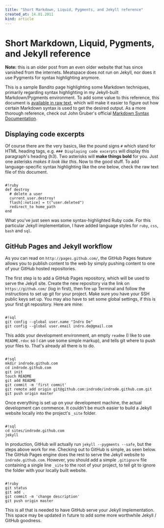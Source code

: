 ```yaml
---
title: "Short Markdown, Liquid, Pygments, and Jekyll reference"
created_at: 14.01.2011
kind: article
---
```


# Short Markdown, Liquid, Pygments, and Jekyll reference

<div class="alert"><strong>Note:</strong> this is an older post from an even older website that has since vanished from the internets. Meatspace does not run on Jekyll, nor does it use Pygments for syntax highlighting anymore.</div>

This is a sample Bandito page highlighting some Markdown techniques, primarily regarding syntax highlighting in my Jekyll-built Markdown/Pygments environment. To add some value to this reference, this document is [available in raw text](http://github.com/indrode/indrode.github.com/raw/master/_posts/2010-09-10-markdown-jekyll.markdown), which will make it easier to figure out how certain Markdown syntax is used to get the desired output. As a more thorough reference, check out John Gruber's official [Markdown Syntax Documentation](http://daringfireball.net/projects/markdown/syntax).

## Displaying code excerpts

Of course there are the very basics, like the pound signs `#` which stand for HTML heading tags, e.g. `### Displaying code excerpts` will display this paragraph's heading (h3). Two asterisks will **make things bold** for you. Just one asterisks *makes it look like this*. Now to the good stuff. To add language-specific syntax highlighting like the one below, check the raw text file of this document.

<pre><code>
#!ruby
def destroy
  # delete a user
  current_user.destroy!
  flash[:notice] = t("user.deleted")
  redirect_to home_path
end
</code></pre>

What you've just seen was some syntax-highlighted Ruby code. For this particular Jekyll implementation, I have added language styles for `ruby`, `css`, `bash` and `sql`.

## GitHub Pages and Jekyll workflow

As you can read on `http://pages.github.com/`, the GitHub Pages feature allows you to publish content to the web by simply pushing content to one of your GitHub hosted repositories.

The first step is to add a GitHub Pages repository, which will be used to serve the Jekyll site. Create the new repository via the link on `https://github.com/` (log in first), then fire up Terminal and follow the instructions to set up git for your project. Make sure you have your SSH public keys set up. You may also have to set some global settings, if this is your first git repository. Here are mine:

<pre><code>
#!sql
git config --global user.name "Indro De"
git config --global user.email indro.de@gmail.com
</code></pre>

This adds your development environment, an empty `readme` (I like to use `README.rdoc` so I can use some simple markup), and tells git where to push your files to. That's already all there is to do.

<pre><code>
#!sql
mkdir indrode.github.com
cd indrode.github.com
git init
touch README
git add README
git commit -m 'first commit'
git remote add origin git@github.com:indrode/indrode.github.com.git
git push origin master
</code></pre>

Once everything is set up on your development machine, the actual development can commence. It couldn't be much easier to build a Jekyll website locally into the project's `_site` folder.

<pre><code>
#!sql
cd sites/indrode.github.com
jekyll
</code></pre>

In production, GitHub will actually run `jekyll --pygments --safe`, but the steps above work for me. Checking out to GitHub is simple, as seen below. The GitHub Pages engine does the rest to serve the Jekyll website to `ìndrode.github.com`. However, you should add a simple `.gitignore` file containing a single line `_site` to the root of your project, to tell git to ignore the folder with your locally built website.

<pre><code>
#!ruby
git status
git add .
git commit -m 'change description'
git push origin master
</code></pre>

This is all that is needed to have GitHub serve your Jekyll implementation. This space may be updated in future to add some more worthwhile Jekyll / GitHub goodness.
